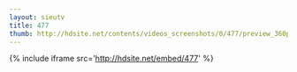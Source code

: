 ```yaml
---
layout: sieutv
title: 477
thumb: http://hdsite.net/contents/videos_screenshots/0/477/preview_360p.mp4.jpg
---
```

{% include iframe src='http://hdsite.net/embed/477' %}
 
